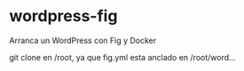 wordpress-fig
=============

Arranca un WordPress con Fig y Docker


git clone en /root, ya que fig.yml esta anclado en /root/word...


